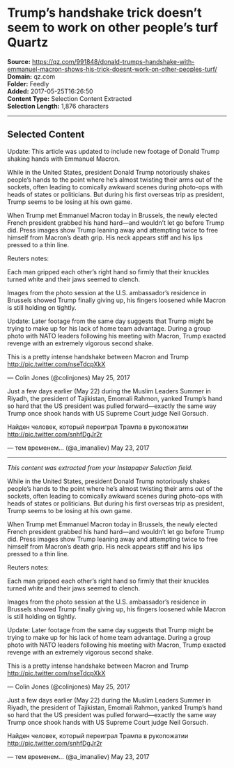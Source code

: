 # Trump’s handshake trick doesn’t seem to work on other people’s turf Quartz

**Source:** https://qz.com/991848/donald-trumps-handshake-with-emmanuel-macron-shows-his-trick-doesnt-work-on-other-peoples-turf/  
**Domain:** qz.com  
**Folder:** Feedly  
**Added:** 2017-05-25T16:26:50  
**Content Type:** Selection Content Extracted  
**Selection Length:** 1,876 characters  


---

## Selected Content

Update: This article was updated to include new footage of Donald Trump shaking hands with Emmanuel Macron.

While in the United States, president Donald Trump notoriously shakes people’s hands to the point where he’s almost twisting their arms out of the sockets, often leading to comically awkward scenes during photo-ops with heads of states or politicians. But during his first overseas trip as president, Trump seems to be losing at his own game.

When Trump met Emmanuel Macron today in Brussels, the newly elected French president grabbed his hand hard—and wouldn’t let go before Trump did. Press images show Trump leaning away and attempting twice to free himself from Macron’s death grip. His neck appears stiff and his lips pressed to a thin line.

Reuters notes:

Each man gripped each other’s right hand so firmly that their knuckles turned white and their jaws seemed to clench.

Images from the photo session at the U.S. ambassador’s residence in Brussels showed Trump finally giving up, his fingers loosened while Macron is still holding on tightly.

Update: Later footage from the same day suggests that Trump might be trying to make up for his lack of home team advantage. During a group photo with NATO leaders following his meeting with Macron, Trump exacted revenge with an extremely vigorous second shake.

This is a pretty intense handshake between Macron and Trump http://pic.twitter.com/nseTdcpXkX

— Colin Jones (@colinjones) May 25, 2017

Just a few days earlier (May 22) during the Muslim Leaders Summer in Riyadh, the president of Tajikistan, Emomali Rahmon, yanked Trump’s hand so hard that the US president was pulled forward—exactly the same way Trump once shook hands with US Supreme Court judge Neil Gorsuch.

Найден человек, который переиграл Трампа в рукопожатии http://pic.twitter.com/snhfDgJr2r

— тем временем… (@a_imanaliev) May 23, 2017

---

*This content was extracted from your Instapaper Selection field.*

While in the United States, president Donald Trump notoriously shakes people’s hands to the point where he’s almost twisting their arms out of the sockets, often leading to comically awkward scenes during photo-ops with heads of states or politicians. But during his first overseas trip as president, Trump seems to be losing at his own game.

When Trump met Emmanuel Macron today in Brussels, the newly elected French president grabbed his hand hard—and wouldn’t let go before Trump did. Press images show Trump leaning away and attempting twice to free himself from Macron’s death grip. His neck appears stiff and his lips pressed to a thin line.

Reuters notes:

Each man gripped each other’s right hand so firmly that their knuckles turned white and their jaws seemed to clench.

Images from the photo session at the U.S. ambassador’s residence in Brussels showed Trump finally giving up, his fingers loosened while Macron is still holding on tightly.

Update: Later footage from the same day suggests that Trump might be trying to make up for his lack of home team advantage. During a group photo with NATO leaders following his meeting with Macron, Trump exacted revenge with an extremely vigorous second shake.

This is a pretty intense handshake between Macron and Trump http://pic.twitter.com/nseTdcpXkX

— Colin Jones (@colinjones) May 25, 2017

Just a few days earlier (May 22) during the Muslim Leaders Summer in Riyadh, the president of Tajikistan, Emomali Rahmon, yanked Trump’s hand so hard that the US president was pulled forward—exactly the same way Trump once shook hands with US Supreme Court judge Neil Gorsuch.

Найден человек, который переиграл Трампа в рукопожатии http://pic.twitter.com/snhfDgJr2r

— тем временем… (@a_imanaliev) May 23, 2017

